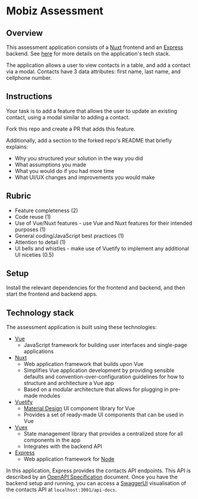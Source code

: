 # Mobiz Assessment

## Overview
This assessment application consists of a [Nuxt](https://nuxtjs.org) frontend and an [Express](https://expressjs.com) backend. See [here](#technology-stack) for more details on the application's tech stack.

The application allows a user to view contacts in a table, and add a contact via a modal. Contacts have 3 data attributes: first name, last name, and cellphone number.

## Instructions
Your task is to add a feature that allows the user to update an existing contact, using a modal similar to adding a contact.

Fork this repo and create a PR that adds this feature.

Additionally, add a section to the forked repo's README that briefly explains:
* Why you structured your solution in the way you did
* What assumptions you made
* What you would do if you had more time
* What UI/UX changes and improvements you would make

## Rubric
* Feature completeness (2)
* Code reuse (1)
* Use of Vue/Nuxt features - use Vue and Nuxt features for their intended purposes (1)
* General coding/JavaScript best practices (1)
* Attention to detail (1)
* UI bells and whistles - make use of Vuetify to implement any additional UI niceties (0.5)

## Setup
Install the relevant dependencies for the frontend and backend, and then start the frontend and backend apps.

## Technology stack
The assessment application is built using these technologies:
* [Vue](https://vuejs.org)
  * JavaScript framework for building user interfaces and single-page applications
* [Nuxt](https://nuxtjs.org)
  * Web application framework that builds upon Vue
  * Simplifies Vue application development by providing sensible defaults and convention-over-configuration guidelines for how to structure and architecture a Vue app
  * Based on a modular architecture that allows for plugging in pre-made modules
* [Vuetify](https://vuetifyjs.com)
  * [Material Design](https://material.io/design/introduction) UI component library for Vue
  * Provides a set of ready-made UI components that can be used in Vue
* [Vuex](https://vuex.vuejs.org)
  * State management library that provides a centralized store for all components in the app
  * Integrates with the backend API
* [Express](https://expressjs.com)
  * Web application framework for [Node](https://nodejs.org)

In this application, Express provides the contacts API endpoints. This API is described by an [OpenAPI Specification](https://www.openapis.org) document. Once you have the backend setup and running, you can access a [SwaggerUI](https://swagger.io/tools/swagger-ui) visualisation of the contacts API at `localhost:3001/api-docs`.
